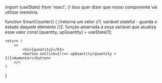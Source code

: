 import {useState} from 'react'; // Isso quer dizer que nosso componente vai utilizar memória.

function SmartCounter() {
    //retorna um vetor
    //1. variável stateful - guarda o estado daquele elemento
    //2. função amarrada a essa variável que atualiza esse valor
    const [quantity, upQuantity] = useState(1);

    return (
        <>
            <h1>{qunatity}</h1>
            <button onClick={()=> upQuantity(quantity + 1)}>Aumentar</button>
        </>
    )
}